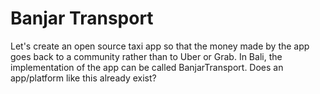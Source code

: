 # Banjar Transport

Let's create an open source taxi app so that the money made by the app goes back to a community rather than to Uber or Grab.
In Bali, the implementation of the app can be called BanjarTransport. Does an app/platform like this already exist?

